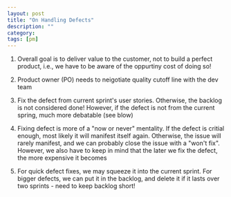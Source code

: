 ```yaml
---
layout: post
title: "On Handling Defects" 
description: ""
category: 
tags: [pm]
---
```


1. Overall goal is to deliver value to the customer, not to build a perfect product, i.e., we have to be aware of the oppurtiny cost of doing so!

2. Product owner (PO) needs to neigotiate quality cutoff line with the dev team

3. Fix the defect from current sprint's user stories. Otherwise, the backlog is not considered done! However, if the defect is not from the current spring, much more debatable (see blow) 

4. Fixing defect is more of a "now or never" mentality. If the defect is critial enough, most likely it will manifest itself again. Otherwise, the issue will rarely manifest, and  we can probably close the issue with a "won't fix". However, we also have to keep in mind that the later we fix the defect, the more expensive it becomes

5. For quick defect fixes, we may squeeze it into the current sprint. For bigger defects, we can put it in the backlog, and delete it if it lasts over two sprints  - need to keep backlog short!

